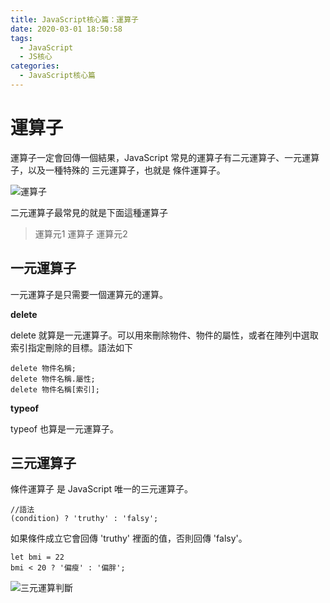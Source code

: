 ```yaml
---
title: JavaScript核心篇：運算子
date: 2020-03-01 18:50:58
tags:
  - JavaScript
  - JS核心
categories: 
  - JavaScript核心篇
---
```



# 運算子

運算子一定會回傳一個結果，JavaScript 常見的運算子有二元運算子、一元運算子，以及一種特殊的 三元運算子，也就是 條件運算子。

![運算子](https://firebasestorage.googleapis.com/v0/b/cheetoblog-8edf4.appspot.com/o/JS%EF%BC%9A%E6%A0%B8%E5%BF%83%E7%AF%87%2F%E9%81%8B%E7%AE%97%E5%AD%90.jpg?alt=media&token=774d5f5a-db3b-4b9b-9f7a-e715d5e7154d)

<!--more-->

二元運算子最常見的就是下面這種運算子

>運算元1 運算子 運算元2

## 一元運算子

一元運算子是只需要一個運算元的運算。

**delete**

delete 就算是一元運算子。可以用來刪除物件、物件的屬性，或者在陣列中選取索引指定刪除的目標。語法如下

```
delete 物件名稱;
delete 物件名稱.屬性;
delete 物件名稱[索引];
```

**typeof**

typeof 也算是一元運算子。

## 三元運算子

條件運算子 是 JavaScript 唯一的三元運算子。

```
//語法
(condition) ? 'truthy' : 'falsy';
```

如果條件成立它會回傳 'truthy' 裡面的值，否則回傳 'falsy'。

```
let bmi = 22
bmi < 20 ? '偏瘦' : '偏胖';
```

![三元運算判斷](https://firebasestorage.googleapis.com/v0/b/cheetoblog-8edf4.appspot.com/o/JS%EF%BC%9A%E6%A0%B8%E5%BF%83%E7%AF%87%2F%E4%B8%89%E5%85%83%E9%81%8B%E7%AE%97%E5%88%A4%E6%96%B7.jpg?alt=media&token=73886c5d-0e74-4fb0-b493-87d0cd1ef60d)